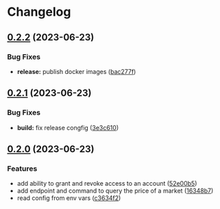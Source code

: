 # Changelog

## [0.2.2](https://github.com/noandrea/authex/compare/v0.2.1...v0.2.2) (2023-06-23)


### Bug Fixes

* **release:** publish docker images ([bac277f](https://github.com/noandrea/authex/commit/bac277fb245039222f279caf5f637c2604ffc6e4))

## [0.2.1](https://github.com/noandrea/authex/compare/v0.2.0...v0.2.1) (2023-06-23)


### Bug Fixes

* **build:** fix release congfig ([3e3c610](https://github.com/noandrea/authex/commit/3e3c610d54c55cf387822acda8b0e1e5475ea01a))

## [0.2.0](https://github.com/noandrea/authex/compare/v0.1.0...v0.2.0) (2023-06-23)


### Features

* add ability to grant and revoke access to an account ([52e00b5](https://github.com/noandrea/authex/commit/52e00b5d4df47ea1651943b6cfe7e4d37c2a9036))
* add endpoint and command to query the price of a market ([16348b7](https://github.com/noandrea/authex/commit/16348b7e158aeb6ba0e43153cd39631789194542))
* read config from env vars ([c3634f2](https://github.com/noandrea/authex/commit/c3634f2d24af463962eca5041563ce61ebe18bb4))
